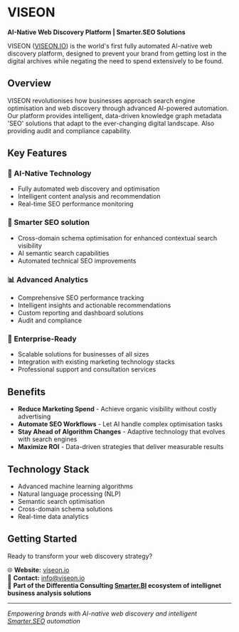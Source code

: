 # VISEON

**AI-Native Web Discovery Platform | Smarter.SEO Solutions**

VISEON ([VISEON.IO](https://viseon.io)) is the world's first fully automated AI-native web discovery platform, designed to prevent your brand from getting lost in the digital archives while negating the need to spend extensively to be found.

## Overview

VISEON revolutionises how businesses approach search engine optimisation and web discovery through advanced AI-powered automation. Our platform provides intelligent, data-driven knowledge graph metadata 'SEO' solutions that adapt to the ever-changing digital landscape. Also providing audit and compliance capability.

## Key Features

### 🤖 AI-Native Technology
- Fully automated web discovery and optimisation
- Intelligent content analysis and recommendation
- Real-time SEO performance monitoring

### 🎯 Smarter SEO solution
- Cross-domain schema optimisation for enhanced contextual search visibility
- AI semantic search capabilities
- Automated technical SEO improvements

### 📊 Advanced Analytics
- Comprehensive SEO performance tracking
- Intelligent insights and actionable recommendations
- Custom reporting and dashboard solutions
- Audit and compliance

### 🚀 Enterprise-Ready
- Scalable solutions for businesses of all sizes
- Integration with existing marketing technology stacks
- Professional support and consultation services

## Benefits

- **Reduce Marketing Spend** - Achieve organic visibility without costly advertising
- **Automate SEO Workflows** - Let AI handle complex optimisation tasks
- **Stay Ahead of Algorithm Changes** - Adaptive technology that evolves with search engines
- **Maximize ROI** - Data-driven strategies that deliver measurable results

## Technology Stack

- Advanced machine learning algorithms
- Natural language processing (NLP)
- Semantic search optimisation
- Cross-domain schema solutions
- Real-time data analytics

## Getting Started

Ready to transform your web discovery strategy?

🌐 **Website:** [viseon.io](https://viseon.io)  
📧 **Contact:** [info@viseon.io](mailto:info@viseon.io)  
🏢 **Part of the Differentia Consulting [Smarter.BI](https://www.differentia.consulting/smarter.bi/) ecosystem of intellignet business analysis solutions**

---

*Empowering brands with AI-native web discovery and intelligent [Smarter.SEO](https://www.differentia.consulting/smarter.bi/smarter-seo-powered-by-qlik/) automation*

